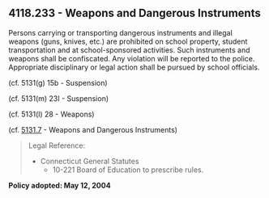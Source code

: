 ## 4118.233 - Weapons and Dangerous Instruments

Persons carrying or transporting dangerous instruments and illegal weapons \(guns, knives, etc.\) are prohibited on school property, student transportation and at school-sponsored activities. Such instruments and weapons shall be confiscated.  Any violation will be reported to the police.  Appropriate disciplinary or legal action shall be pursued by school officials.

\(cf. 5131\(g\) 15b - Suspension\)

\(cf. 5131\(m\) 23I - Suspension\)

\(cf. 5131\(l\) 28 - Weapons\)

\(cf. [5131.7](/policies/5000/5131-7.md) - Weapons and Dangerous Instruments\)

> Legal Reference:
> 
> * Connecticut General Statutes
>   * 10-221 Board of Education to prescribe rules.

**Policy adopted:  May 12, 2004**


